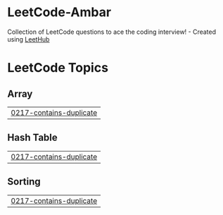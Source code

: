 # LeetCode-Ambar
Collection of LeetCode questions to ace the coding interview! - Created using [LeetHub](https://github.com/QasimWani/LeetHub)

<!---LeetCode Topics Start-->
# LeetCode Topics
## Array
|  |
| ------- |
| [0217-contains-duplicate](https://github.com/saurabhambar/LeetCode-Ambar/tree/master/0217-contains-duplicate) |
## Hash Table
|  |
| ------- |
| [0217-contains-duplicate](https://github.com/saurabhambar/LeetCode-Ambar/tree/master/0217-contains-duplicate) |
## Sorting
|  |
| ------- |
| [0217-contains-duplicate](https://github.com/saurabhambar/LeetCode-Ambar/tree/master/0217-contains-duplicate) |
<!---LeetCode Topics End-->